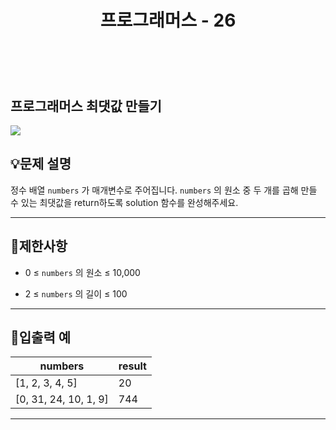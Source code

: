 ﻿---
layout: post
title: "프로그래머스 - 26"
category: studylog
tags: algorithm
---

<br>

## 프로그래머스 최댓값 만들기


![](https://velog.velcdn.com/images/dlsdud9098/post/e1464da6-734f-4172-a5d3-8df73b71a328/image.png)
## 💡문제 설명
정수 배열 ```numbers```
가 매개변수로 주어집니다. ```numbers```
의 원소 중 두 개를 곱해 만들 수 있는 최댓값을 return하도록 solution 함수를 완성해주세요.


---




## 🚫제한사항


* 0 ≤ ```numbers```
의 원소 ≤ 10,000




* 2 ≤ ```numbers```
의 길이 ≤ 100




---




## 🔢입출력 예




<table><thead><tr><th>numbers</th><th>result</th></tr></thead><tbody><tr><td>[1, 2, 3, 4, 5]</td><td>20</td></tr><tr><td>[0, 31, 24, 10, 1, 9]</td><td>744</td></tr></tbody>
</table>


---




